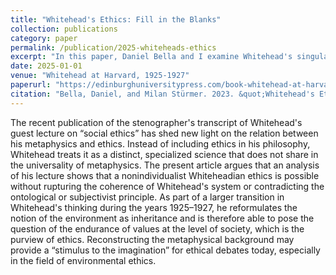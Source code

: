 ```yaml
---
title: "Whitehead's Ethics: Fill in the Blanks"
collection: publications
category: paper
permalink: /publication/2025-whiteheads-ethics
excerpt: "In this paper, Daniel Bella and I examine Whitehead's singular guest lecture in Richard Clarke Cabot's seminar in social ethics. This paper was already published in <i>Process Studies<\i> in 2023, but has been updated for this collected volume in which Whitehead-scholars examine the significance of the <i>The Harvard Lectures of Alfred North Whitehead, 1925–1927: General Metaphysical Problems of Science<\i>, which covers Whitehead’s second and third years of American lectures in philosophy."
date: 2025-01-01
venue: "Whitehead at Harvard, 1925-1927"
paperurl: "https://edinburghuniversitypress.com/book-whitehead-at-harvard-1925-1927.html"
citation: "Bella, Daniel, and Milan Stürmer. 2023. &quot;Whitehead's Ethics: Fill in the Blanks&quot; <i> Process Studies</i> 52 (2): 179–200."
---
```


The recent publication of the stenographer's transcript of Whitehead's guest lecture on “social ethics” has shed new light on the relation between his metaphysics and ethics. Instead of including ethics in his philosophy, Whitehead treats it as a distinct, specialized science that does not share in the universality of metaphysics. The present article argues that an analysis of his lecture shows that a nonindividualist Whiteheadian ethics is possible without rupturing the coherence of Whitehead's system or contradicting the ontological or subjectivist principle. As part of a larger transition in Whitehead's thinking during the years 1925–1927, he reformulates the notion of the environment as inheritance and is therefore able to pose the question of the endurance of values at the level of society, which is the purview of ethics. Reconstructing the metaphysical background may provide a “stimulus to the imagination” for ethical debates today, especially in the field of environmental ethics.
